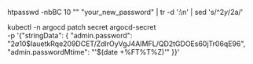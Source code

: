 htpasswd -nbBC 10 "" "your_new_password" | tr -d ':\n' | sed 's/^$2y/$2a/'


kubectl -n argocd patch secret argocd-secret \
  -p '{"stringData": {
    "admin.password": "$2a$10$IauetkRqe209DCET/ZdlrOyVgJ4AIMFL/QD2tGDOEs60jTr06qE96",
    "admin.passwordMtime": "'$(date +%FT%T%Z)'"
  }}'
